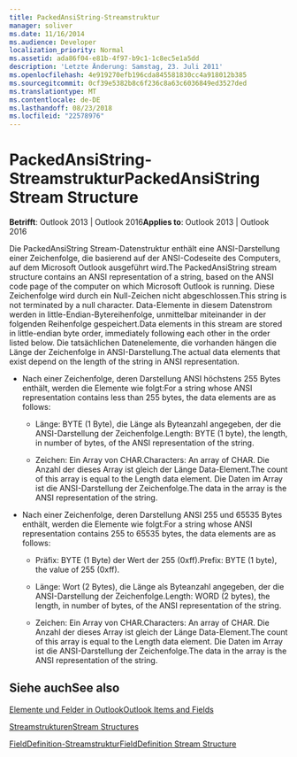```yaml
---
title: PackedAnsiString-Streamstruktur
manager: soliver
ms.date: 11/16/2014
ms.audience: Developer
localization_priority: Normal
ms.assetid: ada86f04-e81b-4f97-b9c1-1c8ec5e1a5dd
description: 'Letzte Änderung: Samstag, 23. Juli 2011'
ms.openlocfilehash: 4e919270efb196cda845581830cc4a918012b385
ms.sourcegitcommit: 0cf39e5382b8c6f236c8a63c6036849ed3527ded
ms.translationtype: MT
ms.contentlocale: de-DE
ms.lasthandoff: 08/23/2018
ms.locfileid: "22578976"
---
```

# <a name="packedansistring-stream-structure"></a><span data-ttu-id="156d4-103">PackedAnsiString-Streamstruktur</span><span class="sxs-lookup"><span data-stu-id="156d4-103">PackedAnsiString Stream Structure</span></span>

  
  
<span data-ttu-id="156d4-104">**Betrifft**: Outlook 2013 | Outlook 2016</span><span class="sxs-lookup"><span data-stu-id="156d4-104">**Applies to**: Outlook 2013 | Outlook 2016</span></span> 
  
<span data-ttu-id="156d4-105">Die PackedAnsiString Stream-Datenstruktur enthält eine ANSI-Darstellung einer Zeichenfolge, die basierend auf der ANSI-Codeseite des Computers, auf dem Microsoft Outlook ausgeführt wird.</span><span class="sxs-lookup"><span data-stu-id="156d4-105">The PackedAnsiString stream structure contains an ANSI representation of a string, based on the ANSI code page of the computer on which Microsoft Outlook is running.</span></span> <span data-ttu-id="156d4-106">Diese Zeichenfolge wird durch ein Null-Zeichen nicht abgeschlossen.</span><span class="sxs-lookup"><span data-stu-id="156d4-106">This string is not terminated by a null character.</span></span> <span data-ttu-id="156d4-107">Data-Elemente in diesem Datenstrom werden in little-Endian-Bytereihenfolge, unmittelbar miteinander in der folgenden Reihenfolge gespeichert.</span><span class="sxs-lookup"><span data-stu-id="156d4-107">Data elements in this stream are stored in little-endian byte order, immediately following each other in the order listed below.</span></span> <span data-ttu-id="156d4-108">Die tatsächlichen Datenelemente, die vorhanden hängen die Länge der Zeichenfolge in ANSI-Darstellung.</span><span class="sxs-lookup"><span data-stu-id="156d4-108">The actual data elements that exist depend on the length of the string in ANSI representation.</span></span>
  
- <span data-ttu-id="156d4-109">Nach einer Zeichenfolge, deren Darstellung ANSI höchstens 255 Bytes enthält, werden die Elemente wie folgt:</span><span class="sxs-lookup"><span data-stu-id="156d4-109">For a string whose ANSI representation contains less than 255 bytes, the data elements are as follows:</span></span>
    
  - <span data-ttu-id="156d4-110">Länge: BYTE (1 Byte), die Länge als Byteanzahl angegeben, der die ANSI-Darstellung der Zeichenfolge.</span><span class="sxs-lookup"><span data-stu-id="156d4-110">Length: BYTE (1 byte), the length, in number of bytes, of the ANSI representation of the string.</span></span>
    
  - <span data-ttu-id="156d4-111">Zeichen: Ein Array von CHAR.</span><span class="sxs-lookup"><span data-stu-id="156d4-111">Characters: An array of CHAR.</span></span> <span data-ttu-id="156d4-112">Die Anzahl der dieses Array ist gleich der Länge Data-Element.</span><span class="sxs-lookup"><span data-stu-id="156d4-112">The count of this array is equal to the Length data element.</span></span> <span data-ttu-id="156d4-113">Die Daten im Array ist die ANSI-Darstellung der Zeichenfolge.</span><span class="sxs-lookup"><span data-stu-id="156d4-113">The data in the array is the ANSI representation of the string.</span></span>
    
- <span data-ttu-id="156d4-114">Nach einer Zeichenfolge, deren Darstellung ANSI 255 und 65535 Bytes enthält, werden die Elemente wie folgt:</span><span class="sxs-lookup"><span data-stu-id="156d4-114">For a string whose ANSI representation contains 255 to 65535 bytes, the data elements are as follows:</span></span>
    
  - <span data-ttu-id="156d4-115">Präfix: BYTE (1 Byte) der Wert der 255 (0xff).</span><span class="sxs-lookup"><span data-stu-id="156d4-115">Prefix: BYTE (1 byte), the value of 255 (0xff).</span></span>
    
  - <span data-ttu-id="156d4-116">Länge: Wort (2 Bytes), die Länge als Byteanzahl angegeben, der die ANSI-Darstellung der Zeichenfolge.</span><span class="sxs-lookup"><span data-stu-id="156d4-116">Length: WORD (2 bytes), the length, in number of bytes, of the ANSI representation of the string.</span></span>
    
  - <span data-ttu-id="156d4-117">Zeichen: Ein Array von CHAR.</span><span class="sxs-lookup"><span data-stu-id="156d4-117">Characters: An array of CHAR.</span></span> <span data-ttu-id="156d4-118">Die Anzahl der dieses Array ist gleich der Länge Data-Element.</span><span class="sxs-lookup"><span data-stu-id="156d4-118">The count of this array is equal to the Length data element.</span></span> <span data-ttu-id="156d4-119">Die Daten im Array ist die ANSI-Darstellung der Zeichenfolge.</span><span class="sxs-lookup"><span data-stu-id="156d4-119">The data in the array is the ANSI representation of the string.</span></span>
    
## <a name="see-also"></a><span data-ttu-id="156d4-120">Siehe auch</span><span class="sxs-lookup"><span data-stu-id="156d4-120">See also</span></span>



[<span data-ttu-id="156d4-121">Elemente und Felder in Outlook</span><span class="sxs-lookup"><span data-stu-id="156d4-121">Outlook Items and Fields</span></span>](outlook-items-and-fields.md)
  
[<span data-ttu-id="156d4-122">Streamstrukturen</span><span class="sxs-lookup"><span data-stu-id="156d4-122">Stream Structures</span></span>](stream-structures.md)
  
[<span data-ttu-id="156d4-123">FieldDefinition-Streamstruktur</span><span class="sxs-lookup"><span data-stu-id="156d4-123">FieldDefinition Stream Structure</span></span>](fielddefinition-stream-structure.md)

